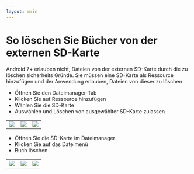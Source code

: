 ```yaml
---
layout: main
---
```


# So löschen Sie Bücher von der externen SD-Karte

Android 7+ erlauben nicht, Dateien von der externen SD-Karte durch die zu löschen
sicherheits Gründe.
Sie müssen eine SD-Karte als Ressource hinzufügen und der Anwendung erlauben, Dateien von dieser zu löschen

* Öffnen Sie den Dateimanager-Tab
* Klicken Sie auf Ressource hinzufügen
* Wählen Sie die SD-Karte
* Auswählen und Löschen von ausgewählter SD-Karte zulassen

||||
|-|-|-|
|![](1.jpg)|![](2.jpg)|![](3.jpg)|

* Öffnen Sie die SD-Karte im Dateimanager
* Klicken Sie auf das Dateimenü
* Buch löschen

||||
|-|-|-|
|![](4.jpg)|![](5.jpg)|![](6.jpg)|
